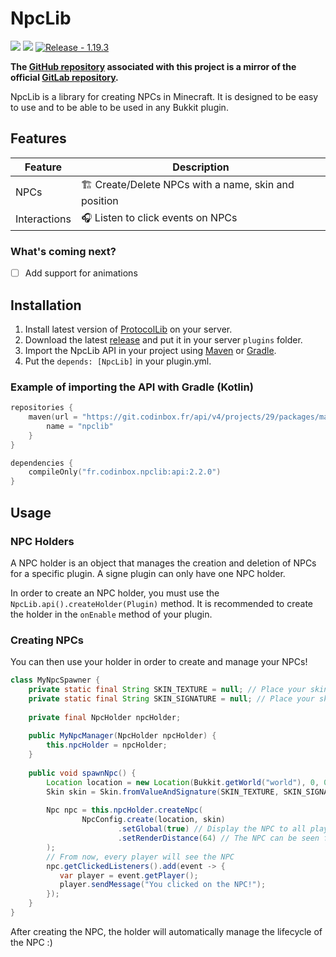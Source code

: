 # NpcLib

![](https://git.codinbox.fr/codinbox/npclib/badges/master/pipeline.svg)
![](https://img.shields.io/badge/Supported%20versions-1.19.3%2B-9cf)
[![Release - 1.19.3](https://img.shields.io/badge/Release-1.19.3-2ea44f)](https://git.codinbox.fr/api/v4/projects/29/jobs/artifacts/master/raw/core/build/libs/npclib-2.2.0-all.jar?job=deploy)

**The [GitHub repository](https://github.com/dandan2611/NpcLib) associated with this project is a mirror of the official [GitLab repository](https://git.codinbox.fr/codinbox/npclib).**

NpcLib is a library for creating NPCs in Minecraft. 
It is designed to be easy to use and to be able to be used in any Bukkit plugin.

## Features

| Feature      | Description                                                                                                |
|--------------|------------------------------------------------------------------------------------------------------------|
| NPCs         | 🏗️ Create/Delete NPCs with a name, skin and position                                                      |
| Interactions | 🎧 Listen to click events on NPCs                                                                          |

### What's coming next?

- [ ] Add support for animations

## Installation

1. Install latest version of [ProtocolLib](https://github.com/dmulloy2/ProtocolLib) on your server.
2. Download the latest [release](https://git.codinbox.fr/api/v4/projects/29/jobs/artifacts/master/raw/core/build/libs/npclib-2.2.0-all.jar?job=deploy) and put it in your server `plugins` folder.
3. Import the NpcLib API in your project using [Maven](https://maven.apache.org/) or [Gradle](https://gradle.org/).
4. Put the `depends: [NpcLib]` in your plugin.yml.

### Example of importing the API with Gradle (Kotlin)

```kotlin
repositories {
    maven(url = "https://git.codinbox.fr/api/v4/projects/29/packages/maven") {
        name = "npclib"
    }
}

dependencies {
    compileOnly("fr.codinbox.npclib:api:2.2.0")
}
```

## Usage

### NPC Holders

A NPC holder is an object that manages the creation and deletion of NPCs for a specific plugin.
A signe plugin can only have one NPC holder.

In order to create an NPC holder, you must use the `NpcLib.api().createHolder(Plugin)` method.
It is recommended to create the holder in the `onEnable` method of your plugin.

### Creating NPCs

You can then use your holder in order to create and manage your NPCs!

````java
class MyNpcSpawner {
    private static final String SKIN_TEXTURE = null; // Place your skin texture here
    private static final String SKIN_SIGNATURE = null; // Place your skin signature here
    
    private final NpcHolder npcHolder;
    
    public MyNpcManager(NpcHolder npcHolder) {
        this.npcHolder = npcHolder;
    }
    
    public void spawnNpc() {
        Location location = new Location(Bukkit.getWorld("world"), 0, 0, 0); // The NPC location
        Skin skin = Skin.fromValueAndSignature(SKIN_TEXTURE, SKIN_SIGNATURE); // The NPC skin
        
        Npc npc = this.npcHolder.createNpc(
                NpcConfig.create(location, skin)
                        .setGlobal(true) // Display the NPC to all players
                        .setRenderDistance(64) // The NPC can be seen from 64 blocks away
        );
        // From now, every player will see the NPC
        npc.getClickedListeners().add(event -> {
           var player = event.getPlayer();
           player.sendMessage("You clicked on the NPC!");
        });
    }
}
````

After creating the NPC, the holder will automatically manage the lifecycle of the NPC :)